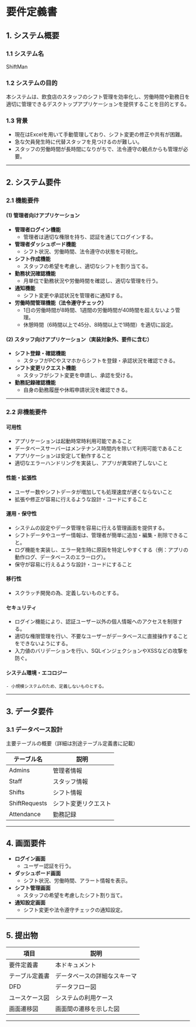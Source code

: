 # 要件定義書

## 1. システム概要

### 1.1 システム名
ShiftMan

### 1.2 システムの目的
本システムは、飲食店のスタッフのシフト管理を効率化し、労働時間や勤務日を適切に管理できるデスクトップアプリケーションを提供することを目的とする。

### 1.3 背景
- 現在はExcelを用いて手動管理しており、シフト変更の修正や共有が困難。
- 急な欠員発生時に代替スタッフを見つけるのが難しい。
- スタッフの労働時間が長時間になりがちで、法令遵守の観点からも管理が必要。

---

## 2. システム要件

### 2.1 機能要件

#### (1) 管理者向けアプリケーション
- **管理者ログイン機能**  
  - 管理者は適切な権限を持ち、認証を通じてログインする。
- **管理者ダッシュボード機能**  
  - シフト状況、労働時間、法令遵守の状態を可視化。
- **シフト作成機能**  
  - スタッフの希望を考慮し、適切なシフトを割り当てる。
- **勤務状況確認機能**  
  - 月単位で勤務状況や労働時間を確認し、適切な管理を行う。
- **通知機能**  
  - シフト変更や承認状況を管理者に通知する。
- **労働時間管理機能（法令遵守チェック）**  
  - 1日の労働時間が8時間、1週間の労働時間が40時間を超えないよう管理。
  - 休憩時間（6時間以上で45分、8時間以上で1時間）を適切に設定。

#### (2) スタッフ向けアプリケーション（実装対象外、要件に含む）
- **シフト登録・確認機能**  
  - スタッフがPCやスマホからシフトを登録・承認状況を確認できる。
- **シフト変更リクエスト機能**  
  - スタッフがシフト変更を申請し、承認を受ける。
- **勤務記録確認機能**  
  - 自身の勤務履歴や休暇申請状況を確認できる。

---

### 2.2 非機能要件
#### 可用性
  - アプリケーションは起動時常時利用可能であること
  - データベースサーバーはメンテナンス時間内を除いて利用可能であること
  - アプリケーションは安定して動作すること
  - 適切なエラーハンドリングを実装し、アプリが異常終了しないこと
#### 性能・拡張性
  - ユーザー数やシフトデータが増加しても処理速度が遅くならないこと
  - 拡張や修正が容易に行えるような設計・コードにすること
#### 運用・保守性
  - システムの設定やデータ管理を容易に行える管理画面を提供する。
  - シフトデータやユーザー情報は、管理者が簡単に追加・編集・削除できること。
  - ログ機能を実装し、エラー発生時に原因を特定しやすくする（例：アプリの動作ログ、データベースのエラーログ）。
  - 保守が容易に行えるような設計・コードにすること
#### 移行性
  - スクラッチ開発の為、定義しないものとする。
#### セキュリティ
  - ログイン機能により、認証ユーザー以外の個人情報へのアクセスを制限する。
  - 適切な権限管理を行い、不要なユーザーがデータベースに直接操作することをできないようにする。
  - 入力値のバリデーションを行い、SQLインジェクションやXSSなどの攻撃を防ぐ。
#### システム環境・エコロジー
    - 小規模システムのため、定義しないものとする。
---

## 3. データ要件

### 3.1 データベース設計
主要テーブルの概要（詳細は別途テーブル定義書に記載）

| テーブル名 | 説明 |
|------------|----------------|
| Admins | 管理者情報 |
| Staff | スタッフ情報 |
| Shifts | シフト情報 |
| ShiftRequests | シフト変更リクエスト |
| Attendance | 勤務記録 |

---

## 4. 画面要件
- **ログイン画面**
  - ユーザー認証を行う。
- **ダッシュボード画面**
  - シフト状況、労働時間、アラート情報を表示。
- **シフト管理画面**
  - スタッフの希望を考慮したシフト割り当て。
- **通知設定画面**
  - シフト変更や法令遵守チェックの通知設定。

---

## 5. 提出物

| 項目 | 説明 |
|------|----------------|
| 要件定義書 | 本ドキュメント |
| テーブル定義書 | データベースの詳細なスキーマ |
| DFD | データフロー図 |
| ユースケース図 | システムの利用ケース |
| 画面遷移図 | 画面間の遷移を示した図 |

---

